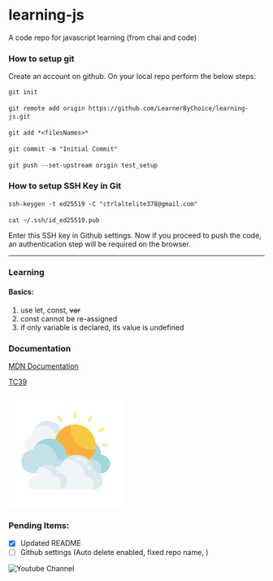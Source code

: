 # learning-js
A code repo for javascript learning (from chai and code)

### How to setup git
Create an account on github. On your local repo perform the below steps:
```
git init

git remote add origin https://github.com/LearnerByChoice/learning-js.git

git add *<filesNames>*

git commit -m "Initial Commit"

git push --set-upstream origin test_setup
```

### How to setup SSH Key in Git
```
ssh-keygen -t ed25519 -C "ctrlaltelite378@gmail.com"

cat ~/.ssh/id_ed25519.pub
```
Enter this SSH key in Github settings.
Now if you proceed to push the code, an authentication step will be required on the browser.

---
### Learning
#### Basics:

1. use let, const, ~~var~~
2. const cannot be re-assigned
3. if only variable is declared, its value is undefined

### Documentation
[MDN Documentation](https://developer.mozilla.org/en-US/docs/Web/JavaScript)

[TC39](https://ecma-international.org/technical-committees/tc39/)

![Test Image](./clouds.png)



### Pending Items:
- [x] Updated README
- [ ] Github settings (Auto delete enabled, fixed repo name, )

![Youtube Channel](https://img.shields.io/badge/any_text-you_like-blue)